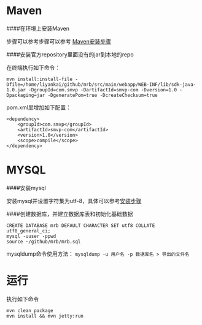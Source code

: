 Maven
===

####在环境上安装Maven

步骤可以参考步骤可以参考
[Maven安装步骤](http://yankaili2006.github.io/2014/03/02/maven-on-ubuntu/)


####安装官方repository里面没有的jar到本地的repo

在终端执行如下命令：

`mvn install:install-file -Dfile=/home/liyankai/github/mrb/src/main/webapp/WEB-INF/lib/sdk-java-1.0.jar -DgroupId=com.smvp -DartifactId=smvp-com -Dversion=1.0 -Dpackaging=jar -DgeneratePom=true -DcreateChecksum=true`
  

pom.xml里增加如下配置：

    <dependency>
        <groupId>com.smvp</groupId>
        <artifactId>smvp-com</artifactId>
        <version>1.0</version>
        <scope>compile</scope>
    </dependency>
    
    
MYSQL
===

####安装mysql

安装mysql并设置字符集为utf-8，具体可以参考[安装步骤](http://yankaili2006.github.io/2014/01/13/install-mysql-on-ubuntu/)


####创建数据库，并建立数据库表和初始化基础数据

    CREATE DATABASE mrb DEFAULT CHARACTER SET utf8 COLLATE utf8_general_ci;
    mysql -uuser -ppwd
    source ~/github/mrb/mrb.sql
    
mysqldump命令使用方法： `mysqldump -u 用户名 -p 数据库名 > 导出的文件名`


运行
===

执行如下命令

    mvn clean package
    mvn install && mvn jetty:run

